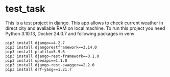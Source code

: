 # test_task
This is a test project in django. This app allows to check current weather in direct city and avaliable RAM on local machine.
To run this project you need Python 3.10.13, Docker 24.0.7 and following packages in venv
```shell
pip3 install django==4.2.7
pip3 install djangorestframework==3.14.0
pip3 install psutil==5.9.6
pip3 install django-rest-framework==0.1.0
pip3 install openapi==1.1.0
pip3 install django-rest-swagger==2.2.0
pip3 install drf-yasg==1.21.7
```
